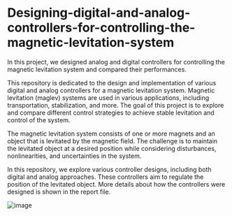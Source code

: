 # Designing-digital-and-analog-controllers-for-controlling-the-magnetic-levitation-system
In this project, we designed analog and digital controllers for controlling the magnetic levitation system and compared their performances.

This repository is dedicated to the design and implementation of various digital and analog controllers for a magnetic levitation system. Magnetic levitation (maglev) systems are used in various applications, including transportation, stabilization, and more. The goal of this project is to explore and compare different control strategies to achieve stable levitation and control of the system.

The magnetic levitation system consists of one or more magnets and an object that is levitated by the magnetic field. The challenge is to maintain the levitated object at a desired position while considering disturbances, nonlinearities, and uncertainties in the system.

In this repository, we explore various controller designs, including both digital and analog approaches. These controllers aim to regulate the position of the levitated object. More details about how the controllers were designed is shown in the report file.

![image](https://github.com/romidi80/Designing-digital-and-analog-controllers-for-controlling-the-magnetic-levitation-system/assets/89667194/4459d516-6f7b-488f-ae8f-6310c98b8c6f)

